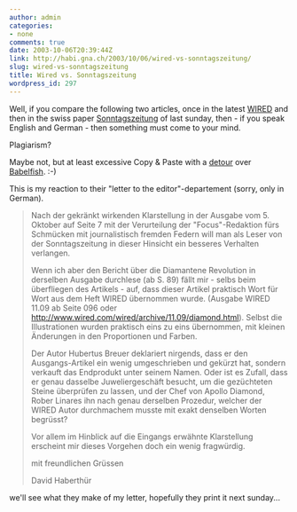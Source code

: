 ```yaml
---
author: admin
categories:
- none
comments: true
date: 2003-10-06T20:39:44Z
link: http://habi.gna.ch/2003/10/06/wired-vs-sonntagszeitung/
slug: wired-vs-sonntagszeitung
title: Wired vs. Sonntagszeitung
wordpress_id: 297
---
```


Well, if you compare the following two articles, once in the latest [WIRED](http://www.wired.com/wired/archive/11.09/diamond.html?pg=1&topic=&topic_set=) and then in the swiss paper [Sonntagszeitung](http://www.sonntagszeitung.ch/dyn/news/wissen/312598.html) of last sunday, then - if you speak English and German - then something must come to your mind.  

Plagiarism?  

Maybe not, but at least excessive Copy & Paste with a [detour](http://dict.leo.org/?search=detour&searchLoc=0&relink=on&spellToler=standard&sectHdr=on&tableBorder=1&cmpType=relaxed&lang=en) over [Babelfish](http://babelfish.altavista.com/). :-)  

This is my reaction to their "letter to the editor"-departement (sorry, only in German).  
  




<blockquote>Nach der gekränkt wirkenden Klarstellung in der Ausgabe vom 5. Oktober auf Seite 7 mit der Verurteilung der "Focus"-Redaktion fürs Schmücken mit journalistisch fremden Federn will man als Leser von der Sonntagszeitung in dieser Hinsicht ein besseres Verhalten verlangen.  

Wenn ich aber den Bericht über die Diamantene Revolution in derselben Ausgabe durchlese (ab S. 89) fällt mir - selbs beim überfliegen des Artikels -  auf, dass dieser Artikel praktisch Wort für Wort aus dem Heft WIRED übernommen wurde. (Ausgabe WIRED 11.09 ab Seite 096 oder http://www.wired.com/wired/archive/11.09/diamond.html). Selbst die Illustrationen wurden praktisch eins zu eins übernommen, mit kleinen Änderungen in den Proportionen und Farben.  

Der Autor Hubertus Breuer deklariert nirgends, dass er den Ausgangs-Artikel ein wenig umgeschrieben und gekürzt hat, sondern verkauft das Endprodukt unter seinem Namen. Oder ist es Zufall, dass er genau dasselbe Juweliergeschäft besucht, um die gezüchteten Steine überprüfen zu lassen, und der Chef von Apollo Diamond, Rober Linares ihn nach genau derselben Prozedur, welcher der WIRED Autor durchmachem musste mit exakt denselben Worten begrüsst?  

Vor allem im Hinblick auf die Eingangs erwähnte Klarstellung erscheint mir dieses Vorgehen doch ein wenig fragwürdig.  
  


mit freundlichen Grüssen  

David Haberthür
</blockquote>

  


we'll see what they make of my letter, hopefully they print it next sunday...
